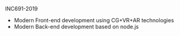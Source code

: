 INC691-2019
- Modern Front-end development using CG+VR+AR technologies
- Modern Back-end development based on node.js
